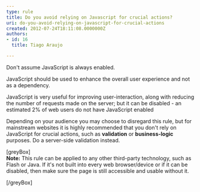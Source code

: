 ```yaml
---
type: rule
title: Do you avoid relying on Javascript for crucial actions?
uri: do-you-avoid-relying-on-javascript-for-crucial-actions
created: 2012-07-24T18:11:08.0000000Z
authors:
- id: 16
  title: Tiago Araujo

---
```


Don't assume JavaScript is always enabled.

JavaScript should be used to enhance the overall user experience and not as a dependency.
 
JavaScript is very useful for improving user-interaction, along with reducing the number of requests made on the server; but it can be disabled - an estimated 2% of web users do not have JavaScript enabled

Depending on your audience you may choose to disregard this rule, but for mainstream websites it is highly recommended that you don't rely on JavaScript for crucial actions, such as  **validation** or  **business-logic** purposes. Do a server-side validation instead.

[greyBox]
 <br>
**Note:** This rule can be applied to any other third-party technology, such as Flash or Java. If it's not built into every web browser/device or if it can be disabled, then make sure the page is still accessible and usable without it.
 
[/greyBox]
